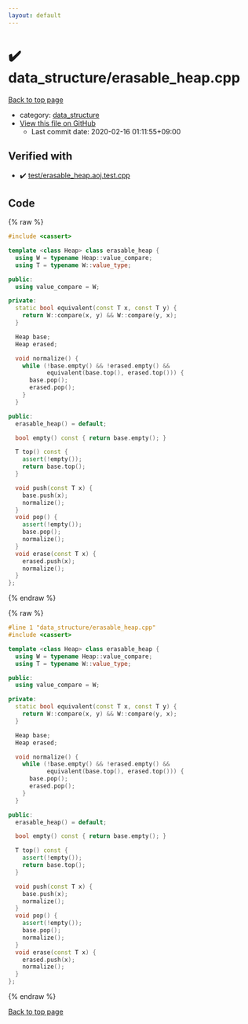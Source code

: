 ```yaml
---
layout: default
---
```


<!-- mathjax config similar to math.stackexchange -->
<script type="text/javascript" async
  src="https://cdnjs.cloudflare.com/ajax/libs/mathjax/2.7.5/MathJax.js?config=TeX-MML-AM_CHTML">
</script>
<script type="text/x-mathjax-config">
  MathJax.Hub.Config({
    TeX: { equationNumbers: { autoNumber: "AMS" }},
    tex2jax: {
      inlineMath: [ ['$','$'] ],
      processEscapes: true
    },
    "HTML-CSS": { matchFontHeight: false },
    displayAlign: "left",
    displayIndent: "2em"
  });
</script>

<script type="text/javascript" src="https://cdnjs.cloudflare.com/ajax/libs/jquery/3.4.1/jquery.min.js"></script>
<script src="https://cdn.jsdelivr.net/npm/jquery-balloon-js@1.1.2/jquery.balloon.min.js" integrity="sha256-ZEYs9VrgAeNuPvs15E39OsyOJaIkXEEt10fzxJ20+2I=" crossorigin="anonymous"></script>
<script type="text/javascript" src="../../assets/js/copy-button.js"></script>
<link rel="stylesheet" href="../../assets/css/copy-button.css" />


# :heavy_check_mark: data_structure/erasable_heap.cpp

<a href="../../index.html">Back to top page</a>

* category: <a href="../../index.html#c8f6850ec2ec3fb32f203c1f4e3c2fd2">data_structure</a>
* <a href="{{ site.github.repository_url }}/blob/master/data_structure/erasable_heap.cpp">View this file on GitHub</a>
    - Last commit date: 2020-02-16 01:11:55+09:00




## Verified with

* :heavy_check_mark: <a href="../../verify/test/erasable_heap.aoj.test.cpp.html">test/erasable_heap.aoj.test.cpp</a>


## Code

<a id="unbundled"></a>
{% raw %}
```cpp
#include <cassert>

template <class Heap> class erasable_heap {
  using W = typename Heap::value_compare;
  using T = typename W::value_type;

public:
  using value_compare = W;

private:
  static bool equivalent(const T x, const T y) {
    return W::compare(x, y) && W::compare(y, x);
  }

  Heap base;
  Heap erased;

  void normalize() {
    while (!base.empty() && !erased.empty() &&
           equivalent(base.top(), erased.top())) {
      base.pop();
      erased.pop();
    }
  }

public:
  erasable_heap() = default;

  bool empty() const { return base.empty(); }

  T top() const {
    assert(!empty());
    return base.top();
  }

  void push(const T x) {
    base.push(x);
    normalize();
  }
  void pop() {
    assert(!empty());
    base.pop();
    normalize();
  }
  void erase(const T x) {
    erased.push(x);
    normalize();
  }
};
```
{% endraw %}

<a id="bundled"></a>
{% raw %}
```cpp
#line 1 "data_structure/erasable_heap.cpp"
#include <cassert>

template <class Heap> class erasable_heap {
  using W = typename Heap::value_compare;
  using T = typename W::value_type;

public:
  using value_compare = W;

private:
  static bool equivalent(const T x, const T y) {
    return W::compare(x, y) && W::compare(y, x);
  }

  Heap base;
  Heap erased;

  void normalize() {
    while (!base.empty() && !erased.empty() &&
           equivalent(base.top(), erased.top())) {
      base.pop();
      erased.pop();
    }
  }

public:
  erasable_heap() = default;

  bool empty() const { return base.empty(); }

  T top() const {
    assert(!empty());
    return base.top();
  }

  void push(const T x) {
    base.push(x);
    normalize();
  }
  void pop() {
    assert(!empty());
    base.pop();
    normalize();
  }
  void erase(const T x) {
    erased.push(x);
    normalize();
  }
};

```
{% endraw %}

<a href="../../index.html">Back to top page</a>


